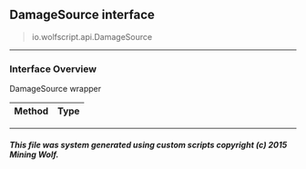 ## DamageSource __interface__

>io.wolfscript.api.DamageSource

---

### Interface Overview

DamageSource wrapper

Method | Type   
--- | :--- 



---



##### This file was system generated using custom scripts copyright (c) 2015 Mining Wolf.
	

